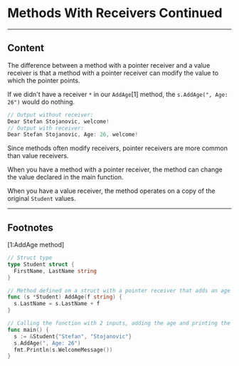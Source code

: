 ﻿---
author: Stefan-Stojanovic

aspects:
  - workout

type: normal

category: how to

---

# Methods With Receivers Continued

---
## Content

The difference between a method with a pointer receiver and a value receiver is that a method with a pointer receiver can modify the value to which the pointer points.

If we didn't have a receiver `*` in our `AddAge`[1] method, the `s.AddAge(", Age: 26")` would do nothing.

```go
// Output without receiver:
Dear Stefan Stojanovic, welcome!
// Output with receiver:
Dear Stefan Stojanovic, Age: 26, welcome!
```

Since methods often modify receivers, pointer receivers are more common than value receivers.

When you have a method with a pointer receiver, the method can change the value declared in the main function.

When you have a value receiver, the method operates on a copy of the original `Student` values.

---
## Footnotes

[1:AddAge method]
```go
// Struct type
type Student struct {
  FirstName, LastName string
}

// Method defined on a struct with a pointer receiver that adds an age after the last name
func (s *Student) AddAge(f string) {
  s.LastName = s.LastName + f
}

// Calling the function with 2 inputs, adding the age and printing the result
func main() {
  s := &Student{"Stefan", "Stojanovic"}
  s.AddAge(", Age: 26")
  fmt.Println(s.WelcomeMessage())
}
```